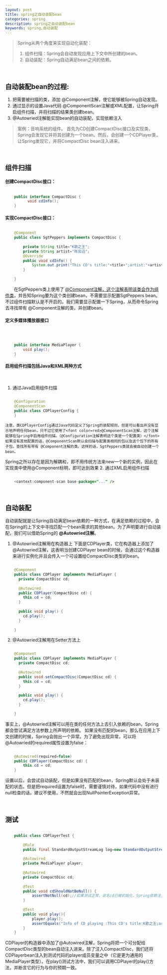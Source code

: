```yaml
---
layout: post
title: spring之自动装配bean
categories: spring
description: spring之自动装配bean
keywords: spring,自动装配
---
```


> Spring从两个角度来实现自动化装配：
>1. 组件扫描：Spring会自动发现应用上下文中所创建的bean。
>2. 自动装配：Spring自动满足bean之间的依赖。

&nbsp;
&nbsp;
&nbsp;
&nbsp;
&nbsp;

## 自动装配bean的过程:
1. 把需要被扫描的类，添加 @Component注解，使它能够被Spring自动发现。
2. 通过显示的设置Java代码 @ComponentScan注解或XML配置，让Spring开启组件扫描，并将扫描的结果类创建bean。
3. @Autowried注解能实现bean的自动装配，实现依赖注入
&nbsp;
&nbsp;
&nbsp;
&nbsp;
	
> 案例：音响系统的组件。
>首先为CD创建CompactDisc接口及实现类，Spring会发现它并将其创建为一个bean。然后，会创建一个CDPlayer类，让Spring发现它，并将CompactDisc bean注入进来。

&nbsp;
&nbsp;
&nbsp;
&nbsp;


## 组件扫描

#### 创建CompactDisc接口：

``` java

	public interface CompactDisc {
		  void cdInfo();
	}
```

#### 实现CompactDisc接口：

``` java

	@Component
	public class SgtPeppers implements CompactDisc {
	
	    private String title="K歌之王";
	    private String artist="陈奕迅";
	    @Override
	    public void cdInfo() {
	        System.out.print("This CD's title:"+title+";artist:"+artist);
	    }
	 
	}
```	
&emsp;&emsp;在SgtPeppers类上使用了 <u>@Component注解，这个注解表明该类会作为组件类</u>，并告知Spring要为这个类创建bean，不需要显示配置SgtPeppers bean。
不过组件扫描默认是不开启的。我们需要显示配置一下Spring，从而命令Spring去寻找带有 @Component注解的类，并创建bean。

#### 定义多媒体播放器接口 

&nbsp;

``` java

	public interface MediaPlayer {
	    void play();
	}
```	

#### 启用组件扫描包括Java和XML两种方式

&nbsp;

1. 通过Java启用组件扫描
``` java

	@Configuration
	@ComponentScan
	public class CDPlayerConfig {
	}
```	
	注意，类CDPlayerConfig通过Java代码定义了Spring的装配规则，但是可以看出并没有显示地声明任何bean，只不过它使用了<font color=red>@ComponentScan注解，这个注解能够在Spring中启用组件扫描。（@Configuration注解表明这个类是一个配置类）</font>如果没有其他配置的话，@ComponentScan默认会扫描与配置类相同的包以及这个包下的所有子包，查找所有带有 @Component注解的类。这样的话，SgtPeppers类就会被自动创建一个bean。
Spring之所以存在是因为解耦和，即不用传统方法来new一个新的实例，因此在实现类中使用@Component标明，即可达到效果
2. 通过XML启用组件扫描
``` java

	<context:component-scan base-package="..." />
```	
&nbsp;
&nbsp;
&nbsp;
&nbsp;

## 自动装配

自动装配就是让Spring自动满足bean依赖的一种方式，在满足依赖的过程中，会在Spring的上下文中寻找匹配一个bean需求的其他bean。为了声明要进行自动装配，我们可以借助Spring的 **@Autowried注解**。

1. @Autowried注解用在构造器上
下面是CDPlayer类，它在构造器上添加了 @Autowried注解，这表明当创建CDPlayer bean的时候，会通过这个构造器来进行实例化并且会传入一个可设置给CompactDisc类型的bean。
``` java

	@Component
	public class CDPlayer implements MediaPlayer {
	  private CompactDisc cd;
	
	  @Autowired
	  public CDPlayer(CompactDisc cd) {
	    this.cd = cd;
	  }
	
	  public void play() {
	    cd.play();
	  }
	
	}
```	
	
2. @Autowried注解用在Setter方法上
``` java

	@Component
	public class CDPlayer implements MediaPlayer {
	  private CompactDisc cd;
	
	  @Autowired
	  public void setCompactDisc(CompactDisc cd) {
	    this.cd = cd;
	  }
	
	  public void play() {
	    cd.play();
	  }
	
	}
```	
事实上，@Autowried注解可以用在类的任何方法上去引入依赖的bean，Spring都会尝试满足方法参数上所声明的依赖。
如果没有匹配的bean，那么在应用上下文创建的时候，Spring会抛出一个异常。为了避免出现异常，可以将 @Autowried的required属性设置为false：
``` java

	@Autowired(required=false)
	public CDPlayer(CompactDisc cd) {
	    this.cd = cd;
	}
```		
设置以后，会尝试自动装配，但是如果没有匹配的bean，Spring默认会处于未装配的状态。但是把required设置为false时，需要谨慎对待，如果代码中没有进行null检查的话，建议不使用，不然就会出现NullPointerException异常。

&nbsp;
&nbsp;
&nbsp;
&nbsp;

## 测试


``` java

	public class CDPlayerTest {
	    
	    @Rule
	    public final StandardOutputStreamLog log=new StandardOutputStreamLog();//需要引入system-rules-1.3.0.jar
	    
	    @Autowired
	    private MediaPlayer player;
	    
	    @Autowired
	    private CompactDisc cd;
	    
	    @Test
	    public void cdShouldNotBeNull() {
	        assertNotNull(cd);//如果测试正常，说名cd已被初始化，Spring依赖注入有效发挥作用了（该方法不是自己写的，应该是个工具类似的）
	    }
	    
	    @Test
	    public void play(){
	        player.play();
	        assertEquals("Info of CD playing :This CD's title:K歌之王;artist:陈奕迅", log.getLog());（该方法不是自己写的，应该是个工具类似的）
	    }
	}	
```
CDPlayer的构造器中添加了@Autowired注解，Spring将把一个可分配给CompactDisc类型的bean自动注入进来。除了注入CompactDisc，我们还将CDPlayerbean注入到测试代码的player成员变量之中（它是更为通用的MediaPlayer类型）。在play()测试方法中，我们可以调用CDPlayer的play()方法，并断言它的行为与你的预期一致。
	
	
	
	
	
	
	
	